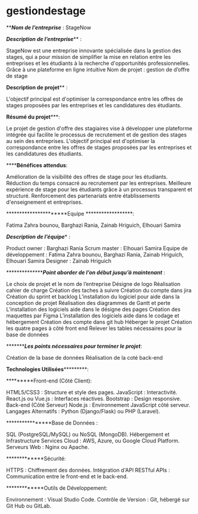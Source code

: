 # gestiondestage

***************Nom de l’entreprise************* :
 StageNow

***************Description de l’entreprise***************** : 

StageNow est une entreprise innovante spécialisée dans la gestion des stages, qui a pour mission de simplifier la mise en relation entre les entreprises et les étudiants à la recherche d'opportunités professionnelles. Grâce à une plateforme en ligne intuitive
Nom de projet : gestion de d’offre de stage


******************Description de projet******************** :

L'objectif principal est d'optimiser la correspondance entre les offres de stages proposées par les entreprises et les candidatures des étudiants.


******************Résumé du projet*********************:

Le projet de gestion d'offre des stagiaires vise à développer une plateforme intégrée qui facilite le processus de recrutement et de gestion des stages au sein des entreprises. L'objectif principal est d'optimiser la correspondance entre les offres de stages proposées par les entreprises et les candidatures des étudiants.


****************************Bénéfices attendus************************:

Amélioration de la visibilité des offres de stage pour les étudiants.
Réduction du temps consacré au recrutement par les entreprises.
Meilleure expérience de stage pour les étudiants grâce à un processus transparent et structuré.
Renforcement des partenariats entre établissements d'enseignement et entreprises.

**********************Equipe ******************: 

Fatima Zahra bounou, Barghazi Rania, Zainab Hriguich, Elhouari Samira

***********************Description de l’équipe************************ :

Product owner : Barghazi Rania
Scrum master : Elhouari Samira
Equipe de développement : Fatima Zahra bounou, Barghazi Rania, Zainab Hriguich, Elhouari Samira
Designer : Zainab Hriguich


*******************************Point aborder de l’on début jusqu’à maintenant***************** :

Le choix de projet et le nom de l’entreprise
Désigne de logo
Réalisation cahier de charge 
Création des taches à suivre
Création du compte dans jira
Création du sprint et backlog 
L’installation du logiciel pour aide dans la conception de projet
Réalisation des diagrammes de Gantt et perte
L’installation des logiciels aide dans le désigne des pages
Création des maquettes par Figma
L’installation des logiciels aide dans le codage et hébergement
Création des compte dans git hub
Héberger le projet
Création les quatre pages à côté front end
Relever les tables nécessaires pour la base de données


**************************Les points nécessaires pour terminer le projet*******************:

Création de la base de données
Réalisation de la coté back-end

**************************Technologies Utilisées***********************************:

*********Front-end (Côté Client):

HTML5/CSS3 : Structure et style des pages.
JavaScript : Interactivité.
React.js ou Vue.js : Interfaces réactives.
Bootstrap : Design responsive.
Back-end (Côté Serveur)
Node.js : Environnement JavaScript côté serveur.
Langages Alternatifs : Python (Django/Flask) ou PHP (Laravel).

****************Base de Données :

SQL (PostgreSQL/MySQL) ou NoSQL (MongoDB).
Hébergement et Infrastructure
Services Cloud : AWS, Azure, ou Google Cloud Platform.
Serveurs Web : Nginx ou Apache.

*************Sécurité:

HTTPS : Chiffrement des données.
Intégration d'API
RESTful APIs : Communication entre le front-end et le back-end.

*************Outils de Développement:

Environnement : Visual Studio Code.
Contrôle de Version : Git, hébergé sur Git Hub ou GitLab.


